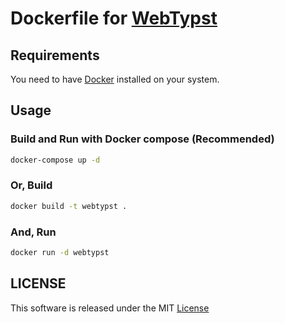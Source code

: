 # Dockerfile for [WebTypst](https://github.com/vvsagar/webtypst)

## Requirements

You need to have [Docker](https://www.docker.com/) installed on your system.

## Usage

### Build and Run with Docker compose (Recommended)

```bash
docker-compose up -d
```

### Or, Build

```bash
docker build -t webtypst .
```

### And, Run

```bash
docker run -d webtypst
```

## LICENSE

This software is released under the MIT [License](https://opensource.org/licenses/MIT)
